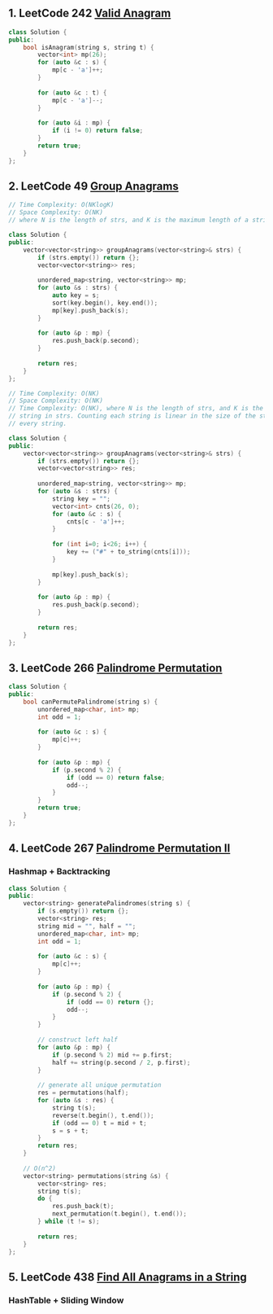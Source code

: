 ## 1. LeetCode 242 [Valid Anagram](https://leetcode.com/problems/valid-anagram/)

```c++
class Solution {
public:
    bool isAnagram(string s, string t) {
        vector<int> mp(26);
        for (auto &c : s) {
            mp[c - 'a']++;
        }
        
        for (auto &c : t) {
            mp[c - 'a']--;
        }
        
        for (auto &i : mp) {
            if (i != 0) return false;
        }
        return true;
    }
};
```



## 2. LeetCode 49 [Group Anagrams](https://leetcode.com/problems/group-anagrams/)

```c++
// Time Complexity: O(NKlogK)
// Space Complexity: O(NK)
// where N is the length of strs, and K is the maximum length of a string in strs. 

class Solution {
public:
    vector<vector<string>> groupAnagrams(vector<string>& strs) {
        if (strs.empty()) return {};
        vector<vector<string>> res;
        
        unordered_map<string, vector<string>> mp;
        for (auto &s : strs) {
            auto key = s;
            sort(key.begin(), key.end());
            mp[key].push_back(s);
        }
        
        for (auto &p : mp) {
            res.push_back(p.second);
        }
        
        return res;
    }
};

// Time Complexity: O(NK)
// Space Complexity: O(NK)
// Time Complexity: O(NK), where N is the length of strs, and K is the maximum length of a
// string in strs. Counting each string is linear in the size of the string, and we count
// every string.

class Solution {
public:
    vector<vector<string>> groupAnagrams(vector<string>& strs) {
        if (strs.empty()) return {};
        vector<vector<string>> res;
        
        unordered_map<string, vector<string>> mp;
        for (auto &s : strs) {
            string key = "";
            vector<int> cnts(26, 0);
            for (auto &c : s) {
                cnts[c - 'a']++;
            }
            
            for (int i=0; i<26; i++) {
                key += ("#" + to_string(cnts[i]));
            }
            
            mp[key].push_back(s);
        }
        
        for (auto &p : mp) {
            res.push_back(p.second);
        }
        
        return res;
    }
};
```



## 3. LeetCode 266 [Palindrome Permutation](https://leetcode.com/problems/palindrome-permutation/)

```c++
class Solution {
public:
    bool canPermutePalindrome(string s) {
        unordered_map<char, int> mp;
        int odd = 1;
        
        for (auto &c : s) {
            mp[c]++;
        }
        
        for (auto &p : mp) {
            if (p.second % 2) {
                if (odd == 0) return false;
                odd--;
            }
        }
        return true;
    }
};
```



## 4. LeetCode 267 [Palindrome Permutation II](https://leetcode.com/problems/palindrome-permutation-ii/)

### Hashmap + Backtracking

```c++
class Solution {
public:
    vector<string> generatePalindromes(string s) {
        if (s.empty()) return {};
        vector<string> res;
        string mid = "", half = "";
        unordered_map<char, int> mp;
        int odd = 1;
        
        for (auto &c : s) {
            mp[c]++;
        }
        
        for (auto &p : mp) {
            if (p.second % 2) {
                if (odd == 0) return {};
                odd--;
            }
        }
        
        // construct left half
        for (auto &p : mp) {
            if (p.second % 2) mid += p.first;
            half += string(p.second / 2, p.first);
        }
        
        // generate all unique permutation
        res = permutations(half);
        for (auto &s : res) {
            string t(s);
            reverse(t.begin(), t.end());
            if (odd == 0) t = mid + t;
            s = s + t;
        }
        return res;
    }
    
    // O(n^2)
    vector<string> permutations(string &s) {
        vector<string> res;
        string t(s);
        do {
            res.push_back(t);
            next_permutation(t.begin(), t.end());
        } while (t != s);
        
        return res;
    }
};
```



## 5. LeetCode 438 [Find All Anagrams in a String](https://leetcode.com/problems/find-all-anagrams-in-a-string/)

### HashTable + Sliding Window

```c++

```



































